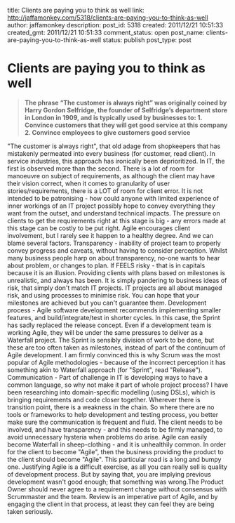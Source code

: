 title: Clients are paying you to think as well
link: http://jaffamonkey.com/5318/clients-are-paying-you-to-think-as-well
author: jaffamonkey
description: 
post_id: 5318
created: 2011/12/21 10:51:33
created_gmt: 2011/12/21 10:51:33
comment_status: open
post_name: clients-are-paying-you-to-think-as-well
status: publish
post_type: post

# Clients are paying you to think as well

> **The phrase “The customer is always right” was originally coined by Harry Gordon Selfridge, the founder of Selfridge’s department store in London in 1909, and is typically used by businesses to: 1\. Convince customers that they will get good service at this company 2\. Convince employees to give customers good service**

"The customer is always right", that old adage from shopkeepers that has mistakenly permeated into every business (for customer, read client). In service industries, this approach has ironically been deprioritized. In IT, the first is observed more than the second. There is a lot of room for manoeuvre on subject of requirements, as although the client may have their vision correct, when it comes to granularity of user stories/requirements, there is a LOT of room for client error. It is not intended to be patronising - how could anyone with limited experience of inner workings of an IT project possibly hope to convey everything they want from the outset, and understand technical impacts. The pressure on clients to get the requirements right at this stage is big - any errors made at this stage can be costly to be put right. Agile encourages client involvement, but I rarely see it happen to a healthy degree. And we can blame several factors. Transparency - inability of project team to properly convey progress and caveats, without having to consider perception. Whilst many business people harp on about transparency, no-one wants to hear about problem, or changes to plan. If FEELS risky - that is in capitals because it is an illusion. Providing clients with plans based on milestones is unrealistic, and always has been. It is simply pandering to business ideas of risk, that simply don't match IT projects. IT projects are all about managed risk, and using processes to minimise risk. You can hope that your milestones are achieved but you can't guarantee them. Development process - Agile software development recommends implementing smaller features, and build/integrate/test in shorter cycles. In this case, the Sprint has sadly replaced the release concept. Even if a development team is working Agile, they will be under the same pressures to deliver as a Waterfall project. The Sprint is sensibly division of work to be done, but these are too often taken as milestones, instead of part of the continuum of Agile development. I am firmly convinced this is why Scrum was the most popular of Agile methodologies - because of the incorrect perception it has something akin to Waterfall approach (for "Sprint", read "Release"). Communication - Part of challenge in IT is developing ways to have a common language, so why not make it part of whole project process? I have been researching into domain-specific modelling (using DSLs), which is bringing requirements and code closer together. Wherever there is transition point, there is a weakness in the chain. So where there are no tools or frameworks to help development and testing process, you better make sure the communication is frequent and fluid. The client needs to be involved, and have transparency - and this needs to be firmly managed, to avoid unnecessary hysteria when problems do arise. Agile can easily become Waterfall in sheep-clothing - and it is unhealthily common. In order for the client to become "Agile", then the business providing the product to the client should become "Agile". This particular road is a long and bumpy one. Justifying Agile is a difficult exercise, as all you can really sell is quality of development process. But by saying that, you are implying previous development wasn't good enough; that something was wrong.The Product Owner should never agree to a requirement change without consensus with Scrummaster and the team. Review is an imperative part of Agile, and by engaging the client in that process, at least they can feel they are being taken seriously.